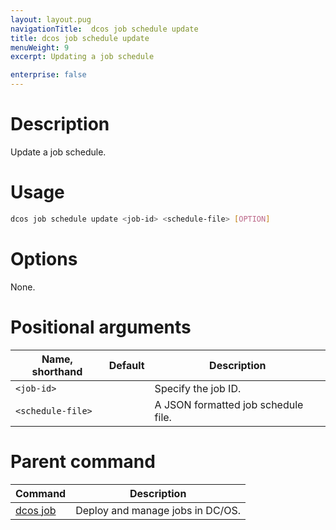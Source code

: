 ```yaml
---
layout: layout.pug
navigationTitle:  dcos job schedule update
title: dcos job schedule update
menuWeight: 9
excerpt: Updating a job schedule

enterprise: false
---
```


    
# Description
Update a job schedule.

# Usage

```bash
dcos job schedule update <job-id> <schedule-file> [OPTION]
```

# Options

None.

# Positional arguments

| Name, shorthand | Default | Description |
|---------|-------------|-------------|
| `<job-id>`   |             |  Specify the job ID. |
| `<schedule-file>`   |             |  A JSON formatted job schedule file. |

# Parent command

| Command | Description |
|---------|-------------|
| [dcos job](/1.11/cli/command-reference/dcos-job/) |  Deploy and manage jobs in DC/OS. |

<!-- # Examples -->
